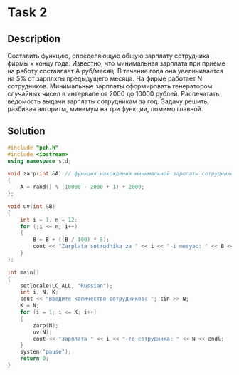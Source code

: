 # Task 2

## Description

Составить функцию, определяющую общую зарплату сотрудника фирмы к концу года. Известно, что минимальная зарплата при приеме на работу составляет А руб/месяц. В течение года она увеличивается на 5% от зарплхгы предыдущего месяца. На фирме работает N сотрудников. Минимальные зарплаты сформировать генератором случайных чисел в интервале от 2000 до 10000 рублей. Распечатать ведомость выдачи зарплаты сотрудникам за год. Задачу решить, разбивая алгоритм, минимум на три функции, помимо главной.

## Solution

```C++
#include "pch.h"
#include <iostream>
using namespace std;

void zarp(int &A) // функция нахождения минимальной зарплаты сотрудников, где А - мин. зарплата
{
	A = rand() % (10000 - 2000 + 1) + 2000;
};

void uv(int &B)
{
	int i = 1, n = 12;
	for (;i <= n; i++)
	{
		B = B + ((B / 100) * 5);
		cout << "Zarplata sotrudnika za " << i << "-i mesyac: " << B << endl;
	}
};

int main()
{
	setlocale(LC_ALL, "Russian");
	int i, N, K;
	cout << "Введите количество сотрудников: "; cin >> N;
	K = N;
	for (i = 1; i <= K; i++)
	{
		zarp(N);
		uv(N);
		cout << "Зарплата " << i << "-го сотрудника: " << N << endl;
	}
	system("pause");
	return 0;
}
```
